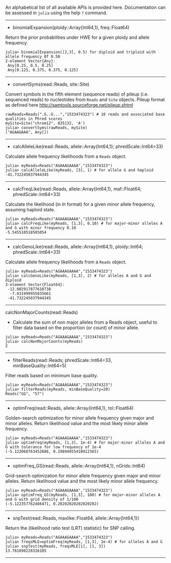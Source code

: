 
An alphabetical list of all available APIs is provided here.
Documentation can be assessed in `julia` using the help `?` command.

----------------------------------------------------------

- binomialExpansion(ploidy::Array{Int64,1}, freq::Float64)

Return the prior probabilities under HWE for a given ploidy and allele frequency.

```julia-repl
julia> binomialExpansion([2,3], 0.5) for diploid and triploid with allele frequency 0f 0.50
2-element Vector{Any}:
 Any[0.25, 0.5, 0.25]
 Any[0.125, 0.375, 0.375, 0.125]
```

---------------------------------------------------

- convertSyms(read::Reads, site::Site)

Convert symbols in the fifth element (sequence reads) of pileup (i.e. sequenced reads) to nucleotides from `Reads` and `Site` objects. Pileup format as defined here http://samtools.sourceforge.net/pileup.shtml

```julia-repl
rawReads=Reads(".G..G...","1533474323") # 10 reads and associated base qualities in Phred scores
mySite=Site("chrom12", 835132, 'A')
julia> convertSyms(rawReads, mySite)
("AGAAGAAA", Any[])
```

------------------------------------------------------------------------

- calcAlleleLike(read::Reads, allele::Array{Int64,1}; phredScale::Int64=33)

Calculate allele frequency likelihoods from a `Reads` object.

```julia-repl
julia> myReads=Reads("AGAAAGAAAA","1533474323")
julia> calcAlleleLike(myReads, [3], 1) # for allele G and haploid
-41.732245037944345
```

--------------------------------------------------------------------------

- calcFreqLike(read::Reads, allele::Array{Int64,1}, maf::Float64; phredScale::Int64=33)

Calculate the likelihood (in _ln_ format) for a given minor allele frequency, assuming haploid state.

```julia-repl
julia> myReads=Reads("AGAAAGAAAA","1533474323")
julia> calcFreqLike(myReads, [1,3], 0.10) # for major-minor alleles A and G with minor frequency 0.10
-5.545510518505054
```

----------------------------------------------------------------------------


- calcGenoLike(read::Reads, allele::Array{Int64,1}, ploidy::Int64; phredScale::Int64=33)

Calculate allele frequency likelihoods from a `Reads` object.

```julia-repl
julia> myReads=Reads("AGAAAGAAAA","1533474323")
julia> calcGenoLike(myReads, [1,3], 2) # for alleles A and G and diploid
3-element Vector{Float64}:
 -12.002917877610738
  -7.031999955835661
 -41.732245037944345
```

-----------------------------------------------------------------------------------

calcNonMajorCounts(read::Reads)

- Calculate the sum of non major alleles from a Reads object, useful to filter data based on the proportion (or count) of minor allele.

```julia-repl
julia> myReads=Reads("AGAAAGAAAA","1533474323")
julia> calcNonMajorCounts(myReads)
2
```

------------------------------------------------------------------------------------

- filterReads(read::Reads; phredScale::Int64=33, minBaseQuality::Int64=5)

Filter reads based on minimum base quality.

```julia-repl
julia> myReads=Reads("AGAAAGAAAA","1533474323")
julia> filterReads(myReads, minBaseQuality=20)
Reads("GG", "57")
```

-----------------------------------------------------------------------------------

- optimFreq(read::Reads, allele::Array{Int64,1}, tol::Float64)

Golden-search optimization for minor allele frequency given major and minor alleles.
Return likelihood value and the most likely minor allele frequency.

```julia-repl
julia> myReads=Reads("AGAAAGAAAA","1533474323")
julia> optimFreq(myReads, [1,3], 1e-4) # for major-minor alleles A and G with tolerance for low frequency of 1e-4
(-5.122068763452686, 0.19894055410912365)
```

-----------------------------------------------------------------------------------

- optimFreq\_GS(read::Reads, allele::Array{Int64,1}, nGrids::Int64)

Grid-search optimization for minor allele frequency given major and minor alleles.
Return likelihood value and the most likely minor allele frequency.

```julia-repl
julia> myReads=Reads("AGAAAGAAAA","1533474323")
julia> optimFreq_GS(myReads, [1,3], 100) # for major-minor alleles A and G with grid density of 1/100
(-5.122357762466471, 0.20202020202020202)
```

----------------------------------------------------------------------------

- snpTest(read::Reads, maxlike::Float64, allele::Array{Int64,1})

Return the (likelihood ratio test (LRT) statistic) for SNP calling.

```julia-repl
julia> myReads=Reads("AGAAAGAAAA","1533474323")
julia> freqsMLE=optimFreq(myReads, [1,3], 1e-4) # for alleles A and G
julia> snpTest(myReads, freqsMLE[1], [1, 3])
13.761698228316105
```

---------------------------------------------------------------------




